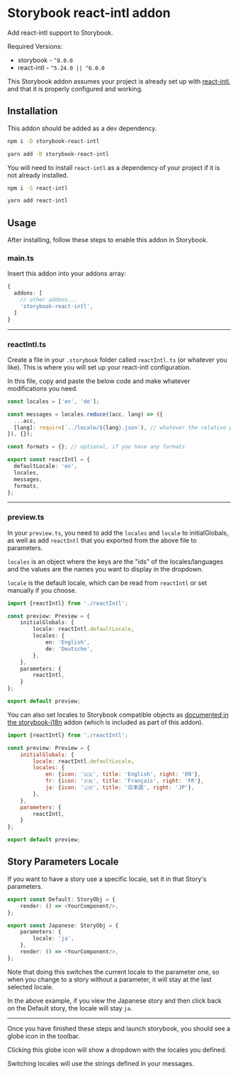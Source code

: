 # Storybook react-intl addon

Add react-intl support to Storybook.

Required Versions:
* storybook - `^8.0.0`
* react-intl - `^5.24.0 || ^6.0.0`

This Storybook addon assumes your project is already set up with [react-intl](https://formatjs.io/docs/react-intl/), and that it is properly configured and working.

## Installation

This addon should be added as a dev dependency.

```bash
npm i -D storybook-react-intl
```

```bash
yarn add -D storybook-react-intl
```

You will need to install `react-intl` as a dependency of your project if it is not already installed.
```bash
npm i -S react-intl
```

```bash
yarn add react-intl
```

## Usage

After installing, follow these steps to enable this addon in Storybook.

### main.ts
Insert this addon into your addons array:
```typescript
{
  addons: [
    // other addons...
    'storybook-react-intl',
  ]
}
```
---

### reactIntl.ts
Create a file in your `.storybook` folder called `reactIntl.ts` (or whatever you like). This is where you will set up your react-intl configuration.

In this file, copy and paste the below code and make whatever modifications you need.
```typescript
const locales = ['en', 'de'];

const messages = locales.reduce((acc, lang) => ({
  ...acc,
  [lang]: require(`../locale/${lang}.json`), // whatever the relative path to your messages json is
}), {});

const formats = {}; // optional, if you have any formats

export const reactIntl = {
  defaultLocale: 'en',
  locales,
  messages,
  formats,
};
```
---

### preview.ts
In your `preview.ts`, you need to add the `locales` and `locale` to initialGlobals, as well as add `reactIntl` that you exported from the above file to parameters.

`locales` is an object where the keys are the "ids" of the locales/languages and the values are the names you want to display in the dropdown.

`locale` is the default locale, which can be read from `reactIntl` or set manually if you choose.

```typescript
import {reactIntl} from './reactIntl';

const preview: Preview = {
    initialGlobals: {
        locale: reactIntl.defaultLocale,
        locales: {
            en: 'English',
            de: 'Deutsche',  
        },
    },
    parameters: {
        reactIntl,
    }
};

export default preview;
```

You can also set locales to Storybook compatible objects as [documented in the storybook-i18n](https://github.com/stevensacks/storybook-i18n#end-users) addon (which is included as part of this addon).

```javascript
import {reactIntl} from './reactIntl';

const preview: Preview = {
    initialGlobals: {
        locale: reactIntl.defaultLocale,
        locales: {
            en: {icon: '🇺🇸', title: 'English', right: 'EN'},
            fr: {icon: '🇫🇷', title: 'Français', right: 'FR'},
            ja: {icon: '🇯🇵', title: '日本語', right: 'JP'},
        },
    },
    parameters: {
        reactIntl,
    }
};

export default preview;
```

## Story Parameters Locale

If you want to have a story use a specific locale, set it in that Story's parameters.

```typescript jsx
export const Default: StoryObj = {
    render: () => <YourComponent/>,
};

export const Japanese: StoryObj = {
    parameters: {
        locale: 'ja',
    },
    render: () => <YourComponent/>,
};
```
Note that doing this switches the current locale to the parameter one, so when you change to a story without a parameter, it will stay at the last selected locale.

In the above example, if you view the Japanese story and then click back on the Default story, the locale will stay `ja`.

---
Once you have finished these steps and launch storybook, you should see a globe icon in the toolbar.

Clicking this globe icon will show a dropdown with the locales you defined.

Switching locales will use the strings defined in your messages.
